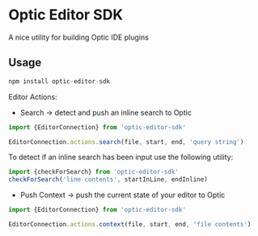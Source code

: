 # Optic Editor SDK
A nice utility for building Optic IDE plugins 

## Usage 
```javascript
npm install optic-editor-sdk
```

Editor Actions:
 * Search -> detect and push an inline search to Optic
 
 ```javascript
import {EditorConnection} from 'optic-editor-sdk'

EditorConnection.actions.search(file, start, end, 'query string')
```

To detect if an inline search has been input use the following utility:
```javascript
import {checkForSearch} from 'optic-editor-sdk'
checkForSearch('line contents', startInLine, endInline)
```
 
 * Push Context -> push the current state of your editor to Optic
 
  ```javascript
 import {EditorConnection} from 'optic-editor-sdk'
 
 EditorConnection.actions.context(file, start, end, 'file contents')
 ```